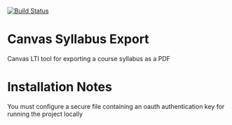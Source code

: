 [![Build Status](https://travis-ci.org/Harvard-ATG/canvas-syllabus-export.png?branch=dev)](https://travis-ci.org/Harvard-ATG/canvas-syllabus-export)

# Canvas Syllabus Export
Canvas LTI tool for exporting a course syllabus as a PDF 
# Installation Notes
You must configure a secure file containing an oauth authentication key for running the project locally
